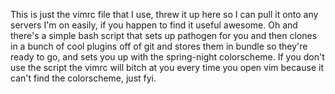 This is just the vimrc file that I use, threw it up here so I can pull it onto any servers I'm on easily, if you happen to find it useful awesome. Oh and there's a simple bash script that sets up pathogen for you and then clones in a bunch of cool plugins off of git and stores them in bundle so they're ready to go, and sets you up with the spring-night colorscheme. If you don't use the script the vimrc will bitch at you every time you open vim because it can't find the colorscheme, just fyi.

